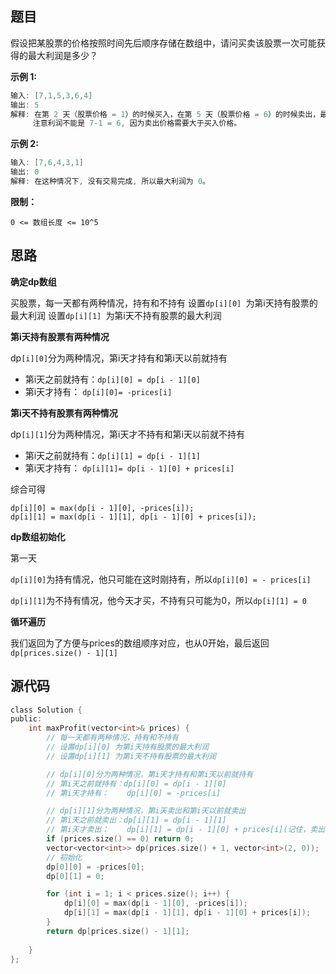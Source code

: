 ## 题目

假设把某股票的价格按照时间先后顺序存储在数组中，请问买卖该股票一次可能获得的最大利润是多少？

**示例 1:**

```C
输入: [7,1,5,3,6,4]
输出: 5
解释: 在第 2 天（股票价格 = 1）的时候买入，在第 5 天（股票价格 = 6）的时候卖出，最大利润 = 6-1 = 5 。
     注意利润不能是 7-1 = 6, 因为卖出价格需要大于买入价格。
```

**示例 2:**

```C
输入: [7,6,4,3,1]
输出: 0
解释: 在这种情况下, 没有交易完成, 所以最大利润为 0。
```

**限制：**

`0 <= 数组长度 <= 10^5`

## 思路

**确定dp数组**

买股票，每一天都有两种情况，持有和不持有
设置`dp[i][0] `为第i天持有股票的最大利润
设置`dp[i][1] `为第i天不持有股票的最大利润

**第i天持有股票有两种情况**

dp`[i][0]`分为两种情况，第i天才持有和第i天以前就持有

- 第i天之前就持有：`dp[i][0] = dp[i - 1][0]`
- 第i天才持有：    `dp[i][0]= -prices[i]`

**第i天不持有股票有两种情况**

dp`[i][1]`分为两种情况，第i天才不持有和第i天以前就不持有

- 第i天之前就持有：`dp[i][1] = dp[i - 1][1]`
- 第i天才持有：    `dp[i][1]= dp[i - 1][0] + prices[i]`

综合可得

    dp[i][0] = max(dp[i - 1][0], -prices[i]);
    dp[i][1] = max(dp[i - 1][1], dp[i - 1][0] + prices[i]);

**dp数组初始化**

第一天

`dp[i][0]`为持有情况，他只可能在这时刚持有，所以`dp[i][0] = - prices[i]`

`dp[i][1]`为不持有情况，他今天才买，不持有只可能为0，所以`dp[i][1] = 0`

**循环遍历**

我们返回为了方便与prices的数组顺序对应，也从0开始，最后返回`dp[prices.size() - 1][1]`

## 源代码

```C
class Solution {
public:
    int maxProfit(vector<int>& prices) {
        // 每一天都有两种情况，持有和不持有
        // 设置dp[i][0] 为第i天持有股票的最大利润
        // 设置dp[i][1] 为第i天不持有股票的最大利润

        // dp[i][0]分为两种情况，第i天才持有和第i天以前就持有
        // 第i天之前就持有：dp[i][0] = dp[i - 1][0]
        // 第i天才持有：    dp[i][0] = -prices[i]

        // dp[i][1]分为两种情况，第i天卖出和第i天以前就卖出
        // 第i天之前就卖出：dp[i][1] = dp[i - 1][1]
        // 第i天才卖出：    dp[i][1] = dp[i - 1][0] + prices[i](记住，卖出前持有的利润是持有时的利润)
        if (prices.size() == 0) return 0;
        vector<vector<int>> dp(prices.size() + 1, vector<int>(2, 0));
        // 初始化
        dp[0][0] = -prices[0];
        dp[0][1] = 0;

        for (int i = 1; i < prices.size(); i++) {
            dp[i][0] = max(dp[i - 1][0], -prices[i]);
            dp[i][1] = max(dp[i - 1][1], dp[i - 1][0] + prices[i]);
        }
        return dp[prices.size() - 1][1];
        
    }
};
```

